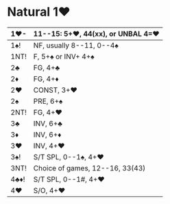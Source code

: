 # Natural 1♥

| 1♥-  | 11--15: 5+♥, 44(xx), or UNBAL 4=♥ |
|------|-----------------------------------|
| 1♠!  | NF, usually 8--11, 0--4♠          |
| 1NT! | F, 5+♠ or INV+ 4+♠                |
| 2♣   | FG, 4+♣                           |
| 2♦   | FG, 4+♦                           |
| 2♥   | CONST, 3+♥                        |
| 2♠   | PRE, 6+♠                          |
| 2NT! | FG, 4+♥                           |
| 3♣   | INV, 6+♣                          |
| 3♦   | INV, 6+♦                          |
| 3♥   | INV, 4+♥                          |
| 3♠!  | S/T SPL, 0--1♠, 4+♥               |
| 3NT! | Choice of games, 12--16, 33(43)   |
| 4♣♦! | S/T SPL, 0--1#, 4+♥               |
| 4♥   | S/O, 4+♥                          |